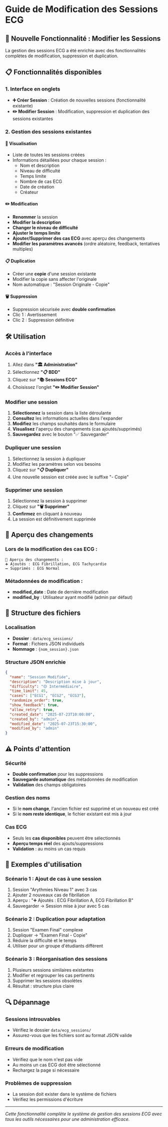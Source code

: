 # Guide de Modification des Sessions ECG

## 🎯 Nouvelle Fonctionnalité : Modifier les Sessions

La gestion des sessions ECG a été enrichie avec des fonctionnalités complètes de modification, suppression et duplication.

## 📋 Fonctionnalités disponibles

### 1. **Interface en onglets**
- **➕ Créer Session** : Création de nouvelles sessions (fonctionnalité existante)
- **✏️ Modifier Session** : Modification, suppression et duplication des sessions existantes

### 2. **Gestion des sessions existantes**

#### 📖 **Visualisation**
- Liste de toutes les sessions créées
- Informations détaillées pour chaque session :
  - Nom et description
  - Niveau de difficulté
  - Temps limite
  - Nombre de cas ECG
  - Date de création
  - Créateur

#### ✏️ **Modification**
- **Renommer** la session
- **Modifier la description** 
- **Changer le niveau de difficulté**
- **Ajuster le temps limite**
- **Ajouter/Supprimer des cas ECG** avec aperçu des changements
- **Modifier les paramètres avancés** (ordre aléatoire, feedback, tentatives multiples)

#### 📋 **Duplication**
- Créer une **copie** d'une session existante
- Modifier la copie sans affecter l'originale
- Nom automatique : "Session Originale - Copie"

#### 🗑️ **Suppression**
- Suppression sécurisée avec **double confirmation**
- Clic 1 : Avertissement
- Clic 2 : Suppression définitive

## 🛠️ Utilisation

### Accès à l'interface
1. Allez dans **"🏛️ Administration"**
2. Sélectionnez **"📋 BDD"** 
3. Cliquez sur **"📚 Sessions ECG"**
4. Choisissez l'onglet **"✏️ Modifier Session"**

### Modifier une session
1. **Sélectionnez** la session dans la liste déroulante
2. **Consultez** les informations actuelles dans l'expander
3. **Modifiez** les champs souhaités dans le formulaire
4. **Visualisez** l'aperçu des changements (cas ajoutés/supprimés)
5. **Sauvegardez** avec le bouton "✅ Sauvegarder"

### Dupliquer une session
1. Sélectionnez la session à dupliquer
2. Modifiez les paramètres selon vos besoins
3. Cliquez sur **"📋 Dupliquer"**
4. Une nouvelle session est créée avec le suffixe "- Copie"

### Supprimer une session
1. Sélectionnez la session à supprimer
2. Cliquez sur **"🗑️ Supprimer"** 
3. **Confirmez** en cliquant à nouveau
4. La session est définitivement supprimée

## 🔄 Aperçu des changements

### Lors de la modification des cas ECG :
```
🔄 Aperçu des changements :
➕ Ajoutés : ECG Fibrillation, ECG Tachycardie
➖ Supprimés : ECG Normal
```

### Métadonnées de modification :
- **modified_date** : Date de dernière modification
- **modified_by** : Utilisateur ayant modifié (admin par défaut)

## 📁 Structure des fichiers

### Localisation
- **Dossier** : `data/ecg_sessions/`
- **Format** : Fichiers JSON individuels
- **Nommage** : `{nom_session}.json`

### Structure JSON enrichie
```json
{
  "name": "Session Modifiée",
  "description": "Description mise à jour",
  "difficulty": "🟡 Intermédiaire", 
  "time_limit": 45,
  "cases": ["ECG1", "ECG2", "ECG3"],
  "randomize_order": true,
  "show_feedback": true,
  "allow_retry": true,
  "created_date": "2025-07-23T10:00:00",
  "created_by": "admin",
  "modified_date": "2025-07-23T15:30:00",
  "modified_by": "admin"
}
```

## ⚠️ Points d'attention

### Sécurité
- **Double confirmation** pour les suppressions
- **Sauvegarde automatique** des métadonnées de modification
- **Validation** des champs obligatoires

### Gestion des noms
- Si le **nom change**, l'ancien fichier est supprimé et un nouveau est créé
- Si le **nom reste identique**, le fichier existant est mis à jour

### Cas ECG
- Seuls les **cas disponibles** peuvent être sélectionnés
- **Aperçu temps réel** des ajouts/suppressions
- **Validation** : au moins un cas requis

## 🚀 Exemples d'utilisation

### Scénario 1 : Ajout de cas à une session
1. Session "Arythmies Niveau 1" avec 3 cas
2. Ajouter 2 nouveaux cas de fibrillation
3. Aperçu : "➕ Ajoutés : ECG Fibrillation A, ECG Fibrillation B"
4. Sauvegarder → Session mise à jour avec 5 cas

### Scénario 2 : Duplication pour adaptation
1. Session "Examen Final" complexe
2. Dupliquer → "Examen Final - Copie"
3. Réduire la difficulté et le temps
4. Utiliser pour un groupe d'étudiants différent

### Scénario 3 : Réorganisation des sessions
1. Plusieurs sessions similaires existantes
2. Modifier et regrouper les cas pertinents
3. Supprimer les sessions obsolètes
4. Résultat : structure plus claire

## 🔍 Dépannage

### Sessions introuvables
- Vérifiez le dossier `data/ecg_sessions/`
- Assurez-vous que les fichiers sont au format JSON valide

### Erreurs de modification
- Vérifiez que le nom n'est pas vide
- Au moins un cas ECG doit être sélectionné
- Rechargez la page si nécessaire

### Problèmes de suppression
- La session doit exister dans le système de fichiers
- Vérifiez les permissions d'écriture

---

*Cette fonctionnalité complète le système de gestion des sessions ECG avec tous les outils nécessaires pour une administration efficace.*
